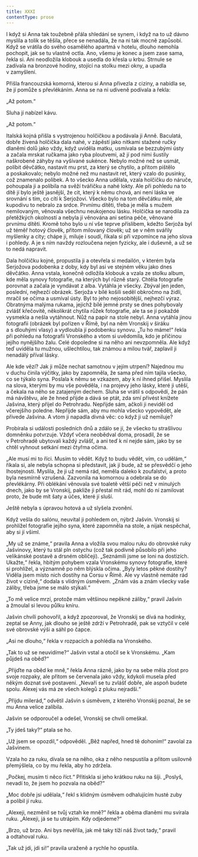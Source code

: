 ```yaml
---
title: XXXI
contentType: prose
---
```


<section>

I když si Anna tak toužebně přála shledání se synem, i když na to už dávno myslila a tolik se těšila, přece se nenadála, že na ni tak mocně zapůsobí. Když se vrátila do svého osamělého apartmá v hotelu, dlouho nemohla pochopit, jak se tu vlastně octla. Ano, všemu je konec a jsem zase sama, řekla si. Ani neodložila klobouk a usedla do křesla u krbu. Strnule se zadívala na bronzové hodiny, stojící na stolku mezi okny, a upadla v zamyšlení.

Přišla francouzská komorná, kterou si Anna přivezla z ciziny, a nabídla se, že jí pomůže s převlékáním. Anna se na ni udiveně podívala a řekla:

„Až potom.“

Sluha jí nabízel kávu.

„Až potom.“

Italská kojná přišla s vystrojenou holčičkou a podávala ji Anně. Baculatá, dobře živená holčička dala nahé, v zápěstí jako nitkami stažené ručky dlaněmi dolů jako vždy, když uviděla matku, usmívala se bezzubými ústy a začala mrskat ručkama jako ryba ploutvemi, až jí pod nimi šustily naškrobené záhyby na vyšívané sukénce. Nebylo možné než se usmát, políbit děvčátko, nastavit mu prst, za který se chytilo, a přitom pištělo a poskakovalo; nebylo možné než mu nastavit ret, který vzalo do pusinky, což znamenalo polibek. A to všecko Anna udělala, vzala holčičku do náruče, pohoupala ji a políbila na svěží tvářičku a nahé lokty. Ale při pohledu na to dítě jí bylo ještě jasnější, že cit, který k němu chová, ani není láska ve srovnání s tím, co cítí k Serjožovi. Všecko bylo na tom děvčátku milé, ale kupodivu to nebralo za srdce. Prvnímu dítěti, třeba je měla s mužem nemilovaným, věnovala všechnu neukojenou lásku. Holčička se narodila za přetěžkých okolností a nebyla jí věnována ani setina péče, věnované prvnímu dítěti. Kromě toho bylo u ní vše teprve příslibem, kdežto Serjoža byl už téměř hotový člověk, přitom milovaný člověk; už se v něm svářily myšlenky a city; chápe ji, miluje i soudí, říkala si při vzpomínce na jeho slova i pohledy. A je s ním navždy rozloučena nejen fyzicky, ale i duševně, a už se to nedá napravit.

Dala holčičku kojné, propustila ji a otevřela si medailón, v kterém byla Serjožova podobenka z doby, kdy byl asi ve stejném věku jako dnes děvčátko. Anna vstala, konečně odložila klobouk a vzala ze stolku album, kde měla synovy fotografie, na kterých byl různě starý. Chtěla fotografie porovnat a začala je vyndávat z alba. Vytáhla je všecky. Zbýval jen jeden, poslední, nejhezčí obrázek. Serjoža v bílé košili seděl obkročmo na židli, mračil se očima a usmíval ústy. Byl to jeho nejosobitější, nejhezčí výraz. Obratnýma malýma rukama, jejichž bílé jemné prsty se dnes pohybovaly zvlášť křečovitě, několikrát chytila růžek fotografie, ale ta se jí pokaždé vysmekla a nešla vytáhnout. Nůž na papír na stole nebyl. Anna vytáhla jinou fotografii (obrázek byl pořízen v Římě, byl na něm Vronskij v širáku a s dlouhými vlasy) a vydloubla jí podobenku synovu. „Tu ho máme!“ řekla při pohledu na fotografii Vronského a vtom si uvědomila, kdo je příčinou jejího nynějšího žalu. Celé dopoledne si na něho ani nevzpomněla. Ale když teď uviděla tu mužnou, ušlechtilou, tak známou a milou tvář, zaplavil ji nenadálý příval lásky.

Ale kde vězí? Jak ji může nechat samotnou v jejím utrpení? Najednou mu v duchu činila výčitky, jako by zapomněla, že sama před ním tajila všecko, co se týkalo syna. Poslala k němu se vzkazem, aby k ní ihned přišel. Myslila na slova, kterými by mu vše pověděla, i na projevy jeho lásky, které ji utěší, a čekala na něho se zatajeným dechem. Sluha se vrátil s odpovědí, že pán má návštěvu, ale že hned přijde a dává se ptát, zda smí přivést knížete Jašvina, který přijel do Petrohradu. Nepřijde sám, ačkoli ji neviděl od včerejšího poledne. Nepřijde sám, aby mu mohla všecko vypovědět, ale přivede Jašvina. A vtom ji napadla divná věc: co když ji už nemiluje?

Probírala si události posledních dnů a zdálo se jí, že všecko tu strašlivou domněnku potvrzuje. Vždyť včera neobědval doma, prosadil, že se v Petrohradě ubytovali každý zvlášť, a ani teď k ní nejde sám, jako by se chtěl vyhnout setkání mezi čtyřma očima.

„Ale musí mi to říci. Musím to vědět. Když to budu vědět, vím, co udělám,“ říkala si, ale nebyla schopna si představit, jak jí bude, až se přesvědčí o jeho lhostejnosti. Myslila, že ji už nemá rád, neměla daleko k zoufalství, a proto byla nesmírně vzrušená. Zazvonila na komornou a odebrala se do převlékárny. Při oblékání věnovala své toaletě větší péči než v minulých dnech, jako by se Vronskij, pakliže ji přestal mít rád, mohl do ní zamilovat proto, že bude mít šaty a účes, které jí sluší.

Ještě nebyla s úpravou hotová a už slyšela zvonění.

Když vešla do salónu, neuvítal ji pohledem on, nýbrž Jašvin. Vronskij si prohlížel fotografie jejího syna, které zapomněla na stole, a nijak nespěchal, aby si jí všiml.

„My už se známe,“ pravila Anna a vložila svou malou ruku do obrovské ruky Jašvinovy, který tu stál pln ostychu (což tak podivně působilo při jeho velikánské postavě a drsném obličeji). „Seznámili jsme se loni na dostizích. Ukažte,“ řekla, hbitým pohybem vzala Vronskému synovy fotografie, které si prohlížel, a významně po něm blýskla očima. „Byly letos pěkné dostihy? Viděla jsem místo nich dostihy na Corsu v Římě. Ale vy vlastně nemáte rád život v cizině,“ dodala s vlídným úsměvem. „Znám vás a znám všecky vaše záliby, třeba jsme se málo stýkali.“

„To mě velice mrzí, protože mám většinou nepěkné záliby,“ pravil Jašvin a žmoulal si levou půlku kníru.

Jašvin chvíli pohovořil, a když zpozoroval, že Vronskij se dívá na hodinky, zeptal se Anny, jak dlouho se ještě zdrží v Petrohradě, pak se vztyčil v celé své obrovské výši a sáhl po čapce.

„Asi ne dlouho,“ řekla v rozpacích a pohlédla na Vronského.

„Tak to už se neuvidíme?“ Jašvin vstal a otočil se k Vronskému. „Kam půjdeš na oběd?“

„Přijďte na oběd ke mně,“ řekla Anna rázně, jako by na sebe měla zlost pro svoje rozpaky, ale přitom se červenala jako vždy, kdykoli musela před někým doznat své postavení. „Nevaří se tu zvlášť dobře, ale aspoň budete spolu. Alexej vás má ze všech kolegů z pluku nejradši.“

„Přijdu milerád,“ odvětil Jašvin s úsměvem, z kterého Vronskij poznal, že se mu Anna velice zalíbila.

Jašvin se odporoučel a odešel, Vronskij se chvíli omeškal.

„Ty jdeš taky?“ ptala se ho.

„Už jsem se opozdil,“ odpověděl. „Běž napřed, hned tě dohoním!“ zavolal za Jašvinem.

Vzala ho za ruku, dívala se na něho, oka z něho nespustila a přitom usilovně přemýšlela, co by mu řekla, aby ho zdržela.

„Počkej, musím ti něco říct.“ Přitiskla si jeho krátkou ruku na šíji. „Poslyš, nevadí to, že jsem ho pozvala na oběd?“

„Moc dobře jsi udělala,“ řekl s klidným úsměvem odhalujícím husté zuby a políbil jí ruku.

„Alexeji, nezměnil se tvůj vztah ke mně?“ řekla a oběma dlaněmi mu svírala ruku. „Alexeji, já se tu utrápím. Kdy odjedeme?“

„Brzo, už brzo. Ani bys nevěřila, jak mě taky tíží náš život tady,“ pravil a odtahoval ruku.

„Tak už jdi, jdi si!“ pravila uraženě a rychle ho opustila.

</section>
